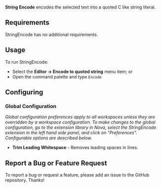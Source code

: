 **String Encode** encodes the selected text into a quoted C like string literal.

## Requirements

StringEncode has no additional requirements.

## Usage


To run StringEncode:

- Select the **Editor → Encode to quoted string** menu item; or
- Open the command palette and type `Encode`


## Configuring

### Global Configuration

*Global configuration preferences apply to all workspaces unless they are overridden by a workspace configuration. To make changes to the global configuration, go to the extension library in Nova, select the StringEncode extension in the left hand side panel, and click on "Preferences". Configurable options are described below.*

* **Trim Leading Whitespace** - Removes leading spaces in lines.


## Report a Bug or Feature Request

To report a bug or request a feature, please add an issue to the GitHub repository. Thanks!
